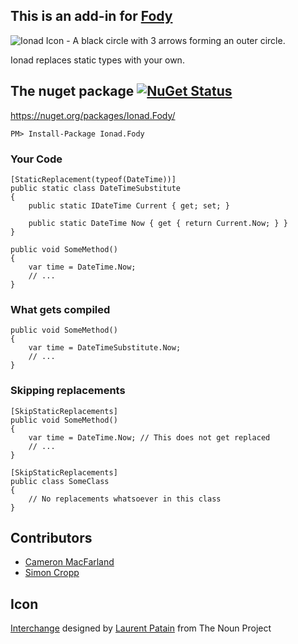 ## This is an add-in for [Fody](https://github.com/Fody/Fody/) 

![Ionad Icon - A black circle with 3 arrows forming an outer circle.](https://raw.github.com/Fody/Ionad/master/Icons/package_icon.png)

Ionad replaces static types with your own.

## The nuget package  [![NuGet Status](http://img.shields.io/nuget/v/Ionad.Fody.svg?style=flat)](https://www.nuget.org/packages/Ionad.Fody/)

https://nuget.org/packages/Ionad.Fody/

    PM> Install-Package Ionad.Fody

### Your Code

    [StaticReplacement(typeof(DateTime))]
    public static class DateTimeSubstitute
    {
        public static IDateTime Current { get; set; }

        public static DateTime Now { get { return Current.Now; } }
    }

    public void SomeMethod()
    {
        var time = DateTime.Now;
        // ...
    }


### What gets compiled 

    public void SomeMethod()
    {
        var time = DateTimeSubstitute.Now;
        // ...
    }

### Skipping replacements

    [SkipStaticReplacements]
    public void SomeMethod()
    {
        var time = DateTime.Now; // This does not get replaced
        // ...
    }

    [SkipStaticReplacements]
    public class SomeClass
    {
        // No replacements whatsoever in this class
    }

## Contributors

  * [Cameron MacFarland](https://github.com/distantcam)
  * [Simon Cropp](https://github.com/simoncropp)

## Icon

[Interchange](http://thenounproject.com/noun/interchange/#icon-No2031) designed by [Laurent Patain](http://thenounproject.com/____Lo) from The Noun Project
